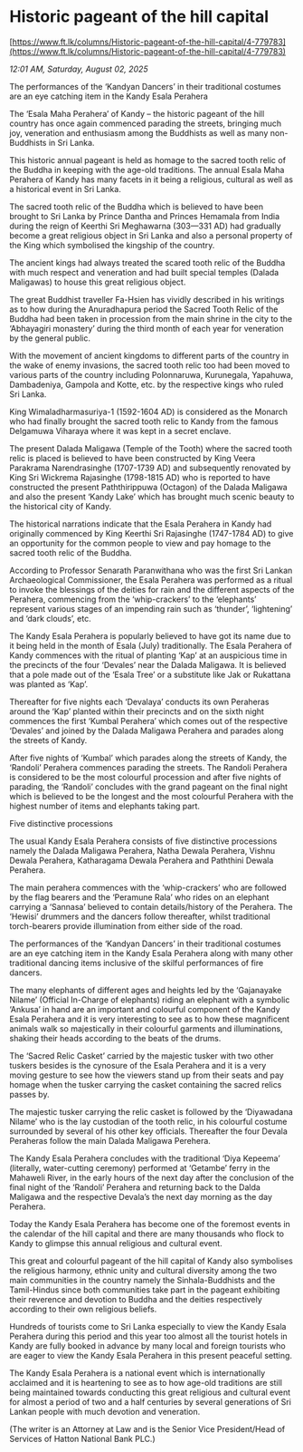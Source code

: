 # Historic pageant of the hill capital

[https://www.ft.lk/columns/Historic-pageant-of-the-hill-capital/4-779783](https://www.ft.lk/columns/Historic-pageant-of-the-hill-capital/4-779783)

*12:01 AM, Saturday, August 02, 2025*

The performances of the ‘Kandyan Dancers’ in their traditional costumes are an eye catching item in the Kandy Esala Perahera

The ‘Esala Maha Perahera’ of Kandy – the historic pageant of the hill country has once again commenced parading the streets, bringing much joy, veneration and enthusiasm among the Buddhists as well as many non-Buddhists in Sri Lanka.

This historic annual pageant is held as homage to the sacred tooth relic of the Buddha in keeping with the age-old traditions. The annual Esala Maha Perahera of Kandy has many facets in it being a religious, cultural as well as a historical event in Sri Lanka.

The sacred tooth relic of the Buddha which is believed to have been brought to Sri Lanka by Prince Dantha and Princes Hemamala from India during the reign of Keerthi Sri Meghawarna (303—331 AD) had gradually become a great religious object in Sri Lanka and also a personal property of the King which symbolised the kingship of the country.

The ancient kings had always treated the scared tooth relic of the Buddha with much respect and veneration and had built special temples (Dalada Maligawas) to house this great religious object.

The great Buddhist traveller Fa-Hsien has vividly described in his writings as to how during the Anuradhapura period the Sacred Tooth Relic of the Buddha had been taken in procession from the main shrine in the city to the ‘Abhayagiri monastery’ during the third month of each year for veneration by the general public.

With the movement of ancient kingdoms to different parts of the country in the wake of enemy invasions, the sacred tooth relic too had been moved to various parts of the country including Polonnaruwa, Kurunegala, Yapahuwa, Dambadeniya, Gampola and Kotte, etc. by the respective kings who ruled Sri Lanka.

King Wimaladharmasuriya-1 (1592-1604 AD) is considered as the Monarch who had finally brought the sacred tooth relic to Kandy from the famous Delgamuwa Viharaya where it was kept in a secret enclave.

The present Dalada Maligawa (Temple of the Tooth) where the sacred tooth relic is placed is believed to have been constructed by King Veera Parakrama Narendrasinghe (1707-1739 AD) and subsequently renovated by King Sri Wickrema Rajasinghe (1798-1815 AD) who is reported to have constructed the present Paththirippuwa (Octagon) of the Dalada Maligawa and also the present ‘Kandy Lake’ which has brought much scenic beauty to the historical city of Kandy.

The historical narrations indicate that the Esala Perahera in Kandy had originally commenced by King Keerthi Sri Rajasinghe (1747-1784 AD) to give an opportunity for the common people to view and pay homage to the sacred tooth relic of the Buddha.

According to Professor Senarath Paranwithana who was the first Sri Lankan Archaeological Commissioner, the Esala Perahera was performed as a ritual to invoke the blessings of the deities for rain and the different aspects of the Perahera, commencing from the ‘whip-crackers’ to the ‘elephants’ represent various stages of an impending rain such as ‘thunder’, ‘lightening’ and ‘dark clouds’, etc.

The Kandy Esala Perahera is popularly believed to have got its name due to it being held in the month of Esala (July) traditionally. The Esala Perahera of Kandy commences with the ritual of planting ‘Kap’ at an auspicious time in the precincts of the four ‘Devales’ near the Dalada Maligawa. It is believed that a pole made out of the ‘Esala Tree’ or a substitute like Jak or Rukattana was planted as ‘Kap’.

Thereafter for five nights each ‘Devalaya’ conducts its own Peraheras around the ‘Kap’ planted within their precincts and on the sixth night commences the first ‘Kumbal Perahera’ which comes out of the respective ‘Devales’ and joined by the Dalada Maligawa Perahera and parades along the streets of Kandy.

After five nights of ‘Kumbal’ which parades along the streets of Kandy, the ‘Randoli’ Perahera commences parading the streets. The Randoli Perahera is considered to be the most colourful procession and after five nights of parading, the ‘Randoli’ concludes with the grand pageant on the final night which is believed to be the longest and the most colourful Perahera with the highest number of items and elephants taking part.

Five distinctive processions

The usual Kandy Esala Perahera consists of five distinctive processions namely the Dalada Maligawa Perahera, Natha Dewala Perahera, Vishnu Dewala Perahera, Katharagama Dewala Perahera and Paththini Dewala Perahera.

The main perahera commences with the ‘whip-crackers’ who are followed by the flag bearers and the ‘Peramune Rala’ who rides on an elephant carrying a ‘Sannasa’ believed to contain details/history of the Perahera. The ‘Hewisi’ drummers and the dancers follow thereafter, whilst traditional torch-bearers provide illumination from either side of the road.

The performances of the ‘Kandyan Dancers’ in their traditional costumes are an eye catching item in the Kandy Esala Perahera along with many other traditional dancing items inclusive of the skilful performances of fire dancers.

The many elephants of different ages and heights led by the ‘Gajanayake Nilame’ (Official In-Charge of elephants) riding an elephant with a symbolic ‘Ankusa’ in hand are an important and colourful component of the Kandy Esala Perahera and it is very interesting to see as to how these magnificent animals walk so majestically in their colourful garments and illuminations, shaking their heads according to the beats of the drums.

The ‘Sacred Relic Casket’ carried by the majestic tusker with two other tuskers besides is the cynosure of the Esala Perahera and it is a very moving gesture to see how the viewers stand up from their seats and pay homage when the tusker carrying the casket containing the sacred relics passes by.

The majestic tusker carrying the relic casket is followed by the ‘Diyawadana Nilame’ who is the lay custodian of the tooth relic, in his colourful costume surrounded by several of his other key officials. Thereafter the four Devala Peraheras follow the main Dalada Maligawa Perehera.

The Kandy Esala Perahera concludes with the traditional ‘Diya Kepeema’ (literally, water-cutting ceremony) performed at ‘Getambe’ ferry in the Mahaweli River, in the early hours of the next day after the conclusion of the final night of the ‘Randoli’ Perahera and returning back to the Dalda Maligawa and the respective Devala’s the next day morning as the day Perahera.

Today the Kandy Esala Perahera has become one of the foremost events in the calendar of the hill capital and there are many thousands who flock to Kandy to glimpse this annual religious and cultural event.

This great and colourful pageant of the hill capital of Kandy also symbolises the religious harmony, ethnic unity and cultural diversity among the two main communities in the country namely the Sinhala-Buddhists and the Tamil-Hindus since both communities take part in the pageant exhibiting their reverence and devotion to Buddha and the deities respectively according to their own religious beliefs.

Hundreds of tourists come to Sri Lanka especially to view the Kandy Esala Perahera during this period and this year too almost all the tourist hotels in Kandy are fully booked in advance by many local and foreign tourists who are eager to view the Kandy Esala Perahera in this present peaceful setting.

The Kandy Esala Perahera is a national event which is internationally acclaimed and it is heartening to see as to how age-old traditions are still being maintained towards conducting this great religious and cultural event for almost a period of two and a half centuries by several generations of Sri Lankan people with much devotion and veneration.

(The writer is an Attorney at Law and is the Senior Vice President/Head of Services of Hatton National Bank PLC.)

